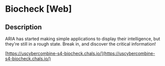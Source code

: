 # Biocheck [Web]

## Description

ARIA has started making simple applications to display their intelligence, but they're still in a rough state. Break in, and discover the critical information!

[https://uscybercombine-s4-biocheck.chals.io/](https://uscybercombine-s4-biocheck.chals.io/)

